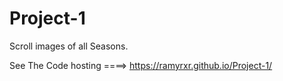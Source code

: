 # Project-1

Scroll images of all Seasons.

See The Code hosting ====> https://ramyrxr.github.io/Project-1/
